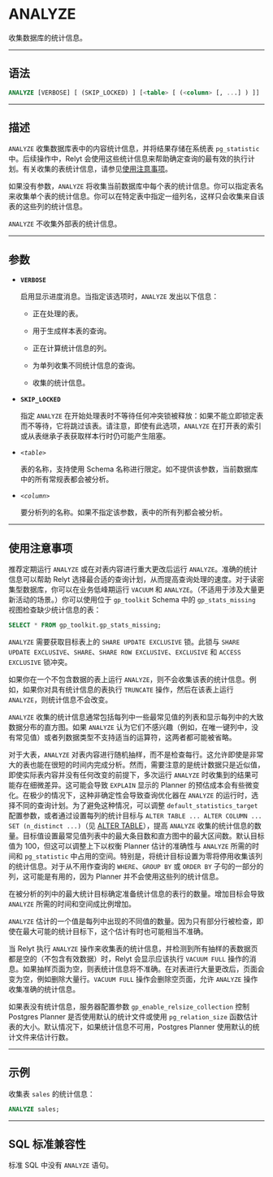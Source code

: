 ANALYZE
=====

收集数据库的统计信息。


---

语法
--------

```sql
ANALYZE [VERBOSE] [ (SKIP_LOCKED) ] [<table> [ (<column> [, ...] ) ]]
```


---

描述
----------


`ANALYZE` 收集数据库表中的内容统计信息，并将结果存储在系统表 `pg_statistic` 中。后续操作中，Relyt 会使用这些统计信息来帮助确定查询的最有效的执行计划。有关收集的表统计信息，请参见[使用注意事项](#使用注意事项)。

如果没有参数，`ANALYZE` 将收集当前数据库中每个表的统计信息。你可以指定表名来收集单个表的统计信息。你可以在特定表中指定一组列名，这样只会收集来自该表的这些列的统计信息。

`ANALYZE` 不收集外部表的统计信息。


---

参数
----------


- **`VERBOSE`**

    启用显示进度消息。当指定该选项时，`ANALYZE` 发出以下信息：
    
    - 正在处理的表。

    - 用于生成样本表的查询。

    - 正在计算统计信息的列。

    - 为单列收集不同统计信息的查询。

    - 收集的统计信息。

- **`SKIP_LOCKED`**

    指定 `ANALYZE` 在开始处理表时不等待任何冲突锁被释放：如果不能立即锁定表而不等待，它将跳过该表。请注意，即使有此选项，`ANALYZE` 在打开表的索引或从表继承子表获取样本行时仍可能产生阻塞。

- _`<table>`_

    表的名称，支持使用 Schema 名称进行限定。如不提供该参数，当前数据库中的所有常规表都会被分析。

- _`<column>`_

    要分析列的名称。如果不指定该参数，表中的所有列都会被分析。


---

使用注意事项
--------

推荐定期运行 `ANALYZE` 或在对表内容进行重大更改后运行 `ANALYZE`。准确的统计信息可以帮助 Relyt 选择最合适的查询计划，从而提高查询处理的速度。对于读密集型数据库，你可以在业务低峰期运行 `VACUUM` 和 `ANALYZE`。（不适用于涉及大量更新活动的场景。）你可以使用位于 `gp_toolkit` Schema 中的 `gp_stats_missing` 视图检查缺少统计信息的表：

```sql
SELECT * FROM gp_toolkit.gp_stats_missing;
```

`ANALYZE` 需要获取目标表上的 `SHARE UPDATE EXCLUSIVE` 锁。此锁与 `SHARE UPDATE EXCLUSIVE`、`SHARE`、`SHARE ROW EXCLUSIVE`、`EXCLUSIVE` 和 `ACCESS EXCLUSIVE` 锁冲突。

如果你在一个不包含数据的表上运行 `ANALYZE`，则不会收集该表的统计信息。例如，如果你对具有统计信息的表执行 `TRUNCATE` 操作，然后在该表上运行 `ANALYZE`，则统计信息不会改变。

`ANALYZE` 收集的统计信息通常包括每列中一些最常见值的列表和显示每列中的大致数据分布的直方图。如果 `ANALYZE` 认为它们不感兴趣（例如，在唯一键列中，没有常见值）或者列数据类型不支持适当的运算符，这两者都可能被省略。

对于大表，`ANALYZE` 对表内容进行随机抽样，而不是检查每行。这允许即使是非常大的表也能在很短的时间内完成分析。然而，需要注意的是统计数据只是近似值，即使实际表内容并没有任何改变的前提下，多次运行 `ANALYZE` 时收集到的结果可能存在细微差异。这可能会导致 `EXPLAIN` 显示的 Planner 的预估成本会有些微变化。在极少的情况下，这种非确定性会导致查询优化器在 `ANALYZE` 的运行时，选择不同的查询计划。为了避免这种情况，可以调整 `default_statistics_target` 配置参数，或者通过设置每列的统计目标与 `ALTER TABLE ... ALTER COLUMN ... SET (n_distinct ...)`（见 [ALTER TABLE](alter-table.md)），提高 `ANALYZE` 收集的统计信息的数量。目标值设置最常见值列表中的最大条目数和直方图中的最大区间数。默认目标值为 100，但这可以调整上下以权衡 Planner 估计的准确性与 `ANALYZE` 所需的时间和 `pg_statistic` 中占用的空间。特别是，将统计目标设置为零将停用收集该列的统计信息。对于从不用作查询的 `WHERE`、`GROUP BY` 或 `ORDER BY` 子句的一部分的列，这可能是有用的，因为 Planner 并不会使用这些列的统计信息。

在被分析的列中的最大统计目标确定准备统计信息的表行的数量。增加目标会导致 `ANALYZE` 所需的时间和空间成比例增加。

`ANALYZE` 估计的一个值是每列中出现的不同值的数量。因为只有部分行被检查，即使在最大可能的统计目标下，这个估计有时也可能相当不准确。

当 Relyt 执行 `ANALYZE` 操作来收集表的统计信息，并检测到所有抽样的表数据页都是空的（不包含有效数据）时，Relyt 会显示应该执行 `VACUUM FULL` 操作的消息。如果抽样页面为空，则表统计信息将不准确。在对表进行大量更改后，页面会变为空，例如删除大量行。`VACUUM FULL` 操作会删除空页面，允许 `ANALYZE` 操作收集准确的统计信息。

如果表没有统计信息，服务器配置参数 `gp_enable_relsize_collection` 控制 Postgres Planner 是否使用默认的统计文件或使用 `pg_relation_size` 函数估计表的大小。默认情况下，如果统计信息不可用，Postgres Planner 使用默认的统计文件来估计行数。


---

示例
--------

收集表 `sales` 的统计信息：

```sql
ANALYZE sales;
```

---

SQL 标准兼容性
-------------

标准 SQL 中没有 `ANALYZE` 语句。
